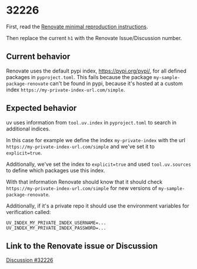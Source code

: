 # 32226

First, read the [Renovate minimal reproduction instructions](https://github.com/renovatebot/renovate/blob/main/docs/development/minimal-reproductions.md).

Then replace the current `h1` with the Renovate Issue/Discussion number.

## Current behavior

Renovate uses the default pypi index, https://pypi.org/pypi/, for all defined packages in `pyproject.toml`. This fails because the package `my-sample-package-renovate` can't be found in pypi, because it's hosted at a custom index `https://my-private-index-url.com/simple`.


## Expected behavior

uv uses information from `tool.uv.index` in `pyproject.toml` to search in additional indices.

In this case for example we define the index `my-private-index` with the url `https://my-private-index-url.com/simple` and we've set it to `explicit=true`.

Additionally, we've set the index to `explicit=true` and used `tool.uv.sources` to define which packages use this index.

With that information Renovate should know that it should check `https://my-private-index-url.com/simple` for new versions of `my-sample-package-renovate`.

Additionally, if it's a private repo it should use the environment variables for verification called:
```
UV_INDEX_MY_PRIVATE_INDEX_USERNAME=...
UV_INDEX_MY_PRIVATE_INDEX_PASSWORD=...
```


## Link to the Renovate issue or Discussion

[Discussion #32226](https://github.com/renovatebot/renovate/discussions/32226)
